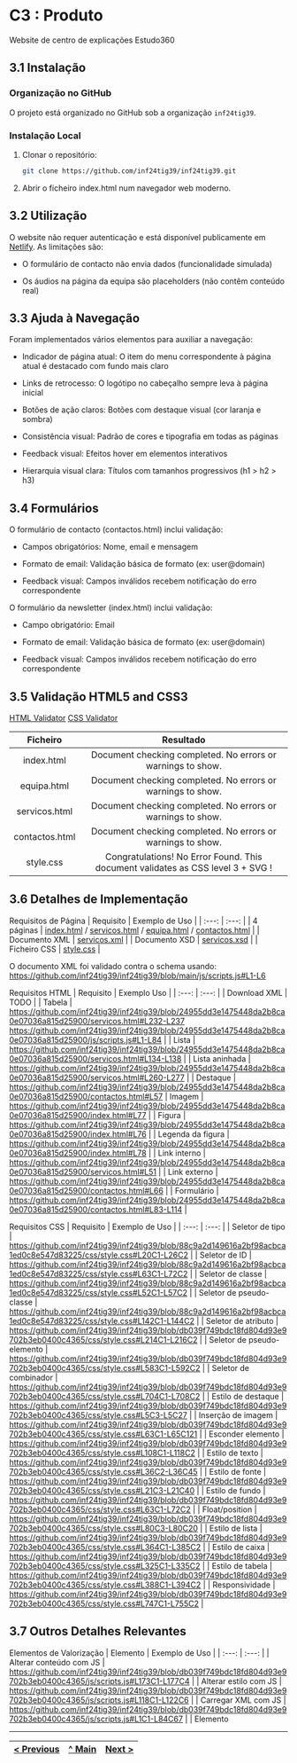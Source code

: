 # C3 : Produto

Website de centro de explicações Estudo360

## 3.1 Instalação

### Organização no GitHub

O projeto está organizado no GitHub sob a organização `inf24tig39`.

### Instalação Local

1. Clonar o repositório:
   ```bash
   git clone https://github.com/inf24tig39/inf24tig39.git
   ```
2. Abrir o ficheiro index.html num navegador web moderno.

## 3.2 Utilização

O website não requer autenticação e está disponível publicamente em [Netlify](https://inf24tig39.netlify.app). As limitações são:

- O formulário de contacto não envia dados (funcionalidade simulada)

- Os áudios na página da equipa são placeholders (não contêm conteúdo real)

## 3.3 Ajuda à Navegação

Foram implementados vários elementos para auxiliar a navegação:

- Indicador de página atual: O item do menu correspondente à página atual é destacado com fundo mais claro

- Links de retrocesso: O logótipo no cabeçalho sempre leva à página inicial

- Botões de ação claros: Botões com destaque visual (cor laranja e sombra)

- Consistência visual: Padrão de cores e tipografia em todas as páginas

- Feedback visual: Efeitos hover em elementos interativos

- Hierarquia visual clara: Títulos com tamanhos progressivos (h1 > h2 > h3)

## 3.4 Formulários

O formulário de contacto (contactos.html) inclui validação:

- Campos obrigatórios: Nome, email e mensagem

- Formato de email: Validação básica de formato (ex: user@domain)

- Feedback visual: Campos inválidos recebem notificação do erro correspondente

O formulário da newsletter (index.html) inclui validação:

- Campo obrigatório: Email

- Formato de email: Validação básica de formato (ex: user@domain)

- Feedback visual: Campos inválidos recebem notificação do erro correspondente

## 3.5 Validação HTML5 and CSS3

[HTML Validator](https://validator.w3.org/nu/#file)
[CSS Validator](https://jigsaw.w3.org/css-validator/#validate_by_upload)

|    Ficheiro    |                                    Resultado                                    |
| :------------: | :-----------------------------------------------------------------------------: |
|   index.html   |           Document checking completed. No errors or warnings to show.           |
|  equipa.html   |           Document checking completed. No errors or warnings to show.           |
| servicos.html  |           Document checking completed. No errors or warnings to show.           |
| contactos.html |           Document checking completed. No errors or warnings to show.           |
|   style.css    | Congratulations! No Error Found. This document validates as CSS level 3 + SVG ! |

## 3.6 Detalhes de Implementação

Requisitos de Página
| Requisito | Exemplo de Uso |
| :---: | :---: |
| 4 páginas | [index.html](../index.html) / [servicos.html](../servicos.html) / [equipa.html](../equipa.html) / [contactos.html](../contactos.html) |
| Documento XML | [servicos.xml](../xml/servicos.xml) |
| Documento XSD | [servicos.xsd](../xml/servicos.xsd) |
| Ficheiro CSS | [style.css](../css/style.css) |

O documento XML foi validado contra o schema usando:
https://github.com/inf24tig39/inf24tig39/blob/main/js/scripts.js#L1-L6

Requisitos HTML
| Requisito | Exemplo Uso |
| :---: | :---: |
| Download XML | TODO |
| Tabela | https://github.com/inf24tig39/inf24tig39/blob/24955dd3e1475448da2b8ca0e07036a815d25900/servicos.html#L232-L237 https://github.com/inf24tig39/inf24tig39/blob/24955dd3e1475448da2b8ca0e07036a815d25900/js/scripts.js#L1-L84 |
| Lista | https://github.com/inf24tig39/inf24tig39/blob/24955dd3e1475448da2b8ca0e07036a815d25900/servicos.html#L134-L138 |
| Lista aninhada | https://github.com/inf24tig39/inf24tig39/blob/24955dd3e1475448da2b8ca0e07036a815d25900/servicos.html#L260-L277 |
| Destaque | https://github.com/inf24tig39/inf24tig39/blob/24955dd3e1475448da2b8ca0e07036a815d25900/contactos.html#L57
| Imagem | https://github.com/inf24tig39/inf24tig39/blob/24955dd3e1475448da2b8ca0e07036a815d25900/index.html#L77 |
| Figura | https://github.com/inf24tig39/inf24tig39/blob/24955dd3e1475448da2b8ca0e07036a815d25900/index.html#L76 |
| Legenda da figura | https://github.com/inf24tig39/inf24tig39/blob/24955dd3e1475448da2b8ca0e07036a815d25900/index.html#L78 |
| Link interno | https://github.com/inf24tig39/inf24tig39/blob/24955dd3e1475448da2b8ca0e07036a815d25900/servicos.html#L51 |
| Link externo | https://github.com/inf24tig39/inf24tig39/blob/24955dd3e1475448da2b8ca0e07036a815d25900/contactos.html#L66 |
| Formulário | https://github.com/inf24tig39/inf24tig39/blob/24955dd3e1475448da2b8ca0e07036a815d25900/contactos.html#L83-L114 |

Requisitos CSS
| Requisito | Exemplo de Uso |
| :---: | :---: |
| Seletor de tipo | https://github.com/inf24tig39/inf24tig39/blob/88c9a2d149616a2bf98acbca1ed0c8e547d83225/css/style.css#L20C1-L26C2 |
| Seletor de ID | https://github.com/inf24tig39/inf24tig39/blob/88c9a2d149616a2bf98acbca1ed0c8e547d83225/css/style.css#L63C1-L72C2 |
| Seletor de classe | https://github.com/inf24tig39/inf24tig39/blob/88c9a2d149616a2bf98acbca1ed0c8e547d83225/css/style.css#L52C1-L57C2 |
| Seletor de pseudo-classe | https://github.com/inf24tig39/inf24tig39/blob/88c9a2d149616a2bf98acbca1ed0c8e547d83225/css/style.css#L142C1-L144C2 |
| Seletor de atributo | https://github.com/inf24tig39/inf24tig39/blob/db039f749bdc18fd804d93e9702b3eb0400c4365/css/style.css#L214C1-L216C2 |
| Seletor de pseudo-elemento | https://github.com/inf24tig39/inf24tig39/blob/db039f749bdc18fd804d93e9702b3eb0400c4365/css/style.css#L583C1-L592C2 |
| Seletor de combinador | https://github.com/inf24tig39/inf24tig39/blob/db039f749bdc18fd804d93e9702b3eb0400c4365/css/style.css#L704C1-L708C2 |
| Estilo de destaque | https://github.com/inf24tig39/inf24tig39/blob/db039f749bdc18fd804d93e9702b3eb0400c4365/css/style.css#L5C3-L5C27 |
| Inserção de imagem | https://github.com/inf24tig39/inf24tig39/blob/db039f749bdc18fd804d93e9702b3eb0400c4365/css/style.css#L63C1-L65C121 |
| Esconder elemento | https://github.com/inf24tig39/inf24tig39/blob/db039f749bdc18fd804d93e9702b3eb0400c4365/css/style.css#L108C1-L118C2 |
| Estilo de texto | https://github.com/inf24tig39/inf24tig39/blob/db039f749bdc18fd804d93e9702b3eb0400c4365/css/style.css#L36C2-L36C45 |
| Estilo de fonte | https://github.com/inf24tig39/inf24tig39/blob/db039f749bdc18fd804d93e9702b3eb0400c4365/css/style.css#L21C3-L21C40 |
| Estilo de fundo | https://github.com/inf24tig39/inf24tig39/blob/db039f749bdc18fd804d93e9702b3eb0400c4365/css/style.css#L63C1-L72C2 |
| Float/position | https://github.com/inf24tig39/inf24tig39/blob/db039f749bdc18fd804d93e9702b3eb0400c4365/css/style.css#L80C3-L80C20 |
| Estilo de lista | https://github.com/inf24tig39/inf24tig39/blob/db039f749bdc18fd804d93e9702b3eb0400c4365/css/style.css#L364C1-L385C2 |
| Estilo de caixa | https://github.com/inf24tig39/inf24tig39/blob/db039f749bdc18fd804d93e9702b3eb0400c4365/css/style.css#L325C1-L335C2 |
| Estilo de tabela | https://github.com/inf24tig39/inf24tig39/blob/db039f749bdc18fd804d93e9702b3eb0400c4365/css/style.css#L388C1-L394C2 |
| Responsividade | https://github.com/inf24tig39/inf24tig39/blob/db039f749bdc18fd804d93e9702b3eb0400c4365/css/style.css#L747C1-L755C2 |

## 3.7 Outros Detalhes Relevantes

Elementos de Valorização
| Elemento | Exemplo de Uso |
| :---: | :---: |
| Alterar conteúdo com JS | https://github.com/inf24tig39/inf24tig39/blob/db039f749bdc18fd804d93e9702b3eb0400c4365/js/scripts.js#L173C1-L177C4 |
| Alterar estilo com JS | https://github.com/inf24tig39/inf24tig39/blob/db039f749bdc18fd804d93e9702b3eb0400c4365/js/scripts.js#L118C1-L122C6 |
| Carregar XML com JS | https://github.com/inf24tig39/inf24tig39/blob/db039f749bdc18fd804d93e9702b3eb0400c4365/js/scripts.js#L1C1-L84C67 |
| Elemento <audio> | https://github.com/inf24tig39/inf24tig39/blob/db039f749bdc18fd804d93e9702b3eb0400c4365/equipa.html#L76C13-L78C21 |
| CSS Flexbox | https://github.com/inf24tig39/inf24tig39/blob/db039f749bdc18fd804d93e9702b3eb0400c4365/css/style.css#L85C1-L86C17 |
| CSS Transition | https://github.com/inf24tig39/inf24tig39/blob/db039f749bdc18fd804d93e9702b3eb0400c4365/css/style.css#L204C3-L204C29 |
| CSS Transform | https://github.com/inf24tig39/inf24tig39/blob/db039f749bdc18fd804d93e9702b3eb0400c4365/css/style.css#L210C3-L210C31 |
| CSS Animation | https://github.com/inf24tig39/inf24tig39/blob/db039f749bdc18fd804d93e9702b3eb0400c4365/css/style.css#L1156C1-L1170C2 |
| Design Responsivo | https://github.com/inf24tig39/inf24tig39/blob/db039f749bdc18fd804d93e9702b3eb0400c4365/css/style.css#L757C1-L768C4 |

---

| [< Previous](c2.md) | [^ Main](../../../) | [Next >](c4.md) |
| :------------------ | :-----------------: | --------------: |
